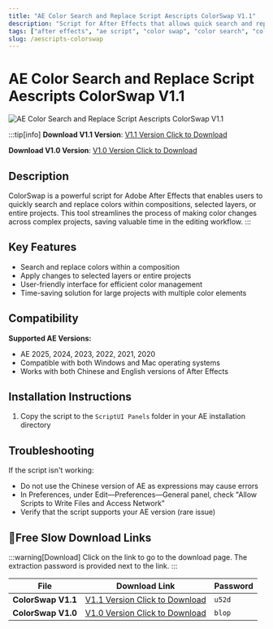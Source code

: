 ```yaml
---
title: "AE Color Search and Replace Script Aescripts ColorSwap V1.1"
description: "Script for After Effects that allows quick search and replace of colors within compositions or entire projects"
tags: ["after effects", "ae script", "color swap", "color search", "color replace", "animation", "motion graphics", "visual effects", "aescripts"]
slug: /aescripts-colorswap
---
```

<!--Above is Setting Part-generate depend on content meet Google Seo, you need to balance automation efficiency with Google’s core ranking factors—especially E-E-A-T (Experience, Expertise, Authoritativeness, Trustworthiness), -->

<!--First Part-This is Title -->
# AE Color Search and Replace Script Aescripts ColorSwap V1.1

<!--Second Part-This is First Banner -->
![AE Color Search and Replace Script Aescripts ColorSwap V1.1](https://www.gfxcamp.com/wp-content/uploads/2022/12/ColorSwap.jpg)

:::tip[info]
**Download V1.1 Version**: [V1.1 Version Click to Download](https://pan.baidu.com/s/1uMqmD4UH5hC5CYFHKdG2Sw?pwd=u52d)

**Download V1.0 Version**: [V1.0 Version Click to Download](https://pan.baidu.com/s/1PU2fGHMmh-hHiX5_Iv3a3g?pwd=blop)

## Description

ColorSwap is a powerful script for Adobe After Effects that enables users to quickly search and replace colors within compositions, selected layers, or entire projects. This tool streamlines the process of making color changes across complex projects, saving valuable time in the editing workflow.
:::

## Key Features

- Search and replace colors within a composition
- Apply changes to selected layers or entire projects
- User-friendly interface for efficient color management
- Time-saving solution for large projects with multiple color elements

## Compatibility

**Supported AE Versions:**
- AE 2025, 2024, 2023, 2022, 2021, 2020
- Compatible with both Windows and Mac operating systems
- Works with both Chinese and English versions of After Effects

## Installation Instructions

1. Copy the script to the `ScriptUI Panels` folder in your AE installation directory

## Troubleshooting

If the script isn't working:

- Do not use the Chinese version of AE as expressions may cause errors
- In Preferences, under Edit—Preferences—General panel, check "Allow Scripts to Write Files and Access Network"
- Verify that the script supports your AE version (rare issue)

<!-- The Last Part-Download -->
## 🐌Free Slow Download Links
:::warning[Download]
Click on the link to go to the download page. The extraction password is provided next to the link.
:::

| File                       | Download Link                                                              | Password |
| -------------------------- | -------------------------------------------------------------------------- | -------- |
| **ColorSwap V1.1**         | [V1.1 Version Click to Download](https://pan.baidu.com/s/1uMqmD4UH5hC5CYFHKdG2Sw?pwd=u52d) | `u52d`   |
| **ColorSwap V1.0**         | [V1.0 Version Click to Download](https://pan.baidu.com/s/1PU2fGHMmh-hHiX5_Iv3a3g?pwd=blop) | `blop`   |